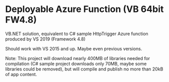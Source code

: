 # Deployable Azure Function (VB 64bit FW4.8)
VB.NET solution, equivalent to C# sample HttpTrigger Azure function produced by VS 2019 (Framework 4.8)

Should work with VS 2015 and up. Maybe even previous versions.

Note:
This project will download nearly 400MB of libraries needed for compilation (C# sample project downloads only 70MB, maybe some libraries could be removed), but will compile and publish no more than 20kB of app content.
